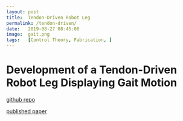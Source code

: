 ```yaml
---
layout: post
title:  Tendon-Driven Robot Leg
permalink: /tendon-driven/
date:   2019-08-27 08:45:00
image:  gait.png
tags:   [Control Theory, Fabrication, ]
---
```

# Development of a Tendon-Driven Robot Leg Displaying Gait Motion


[github repo](https://github.com/ashwath-karthikeyan/robot-leg)

[published paper](https://ieeexplore.ieee.org/document/10452656)